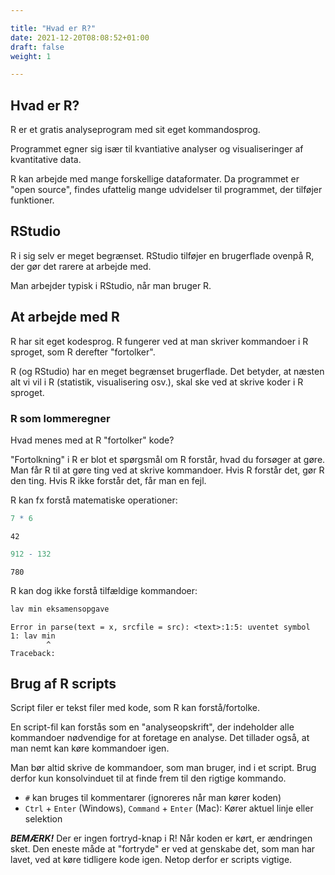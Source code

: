 ```yaml
---

title: "Hvad er R?"
date: 2021-12-20T08:08:52+01:00
draft: false
weight: 1

---
```




## Hvad er R?

R er et gratis analyseprogram med sit eget kommandosprog.

Programmet egner sig især til kvantiative analyser og visualiseringer af kvantitative data.

R kan arbejde med mange forskellige dataformater. Da programmet er "open source", findes ufattelig mange udvidelser til programmet, der tilføjer funktioner.




## RStudio

R i sig selv er meget begrænset. RStudio tilføjer en brugerflade ovenpå R, der gør det rarere at arbejde med. 

Man arbejder typisk i RStudio, når man bruger R.



## At arbejde med R

R har sit eget kodesprog. R fungerer ved at man skriver kommandoer i R sproget, som R derefter "fortolker". 

R (og RStudio) har en meget begrænset brugerflade. Det betyder, at næsten alt vi vil i R (statistik, visualisering osv.), skal ske ved at skrive koder i R sproget.



### R som lommeregner
Hvad menes med at R "fortolker" kode?

"Fortolkning" i R er blot et spørgsmål om R forstår, hvad du forsøger at gøre. Man får R til at gøre ting ved at skrive kommandoer. Hvis R forstår det, gør R den ting. Hvis R ikke forstår det, får man en fejl.

R kan fx forstå matematiske operationer:


```R
7 * 6
```


	42



```R
912 - 132
```


	780


R kan dog ikke forstå tilfældige kommandoer:


```R
lav min eksamensopgave
```


    Error in parse(text = x, srcfile = src): <text>:1:5: uventet symbol
    1: lav min
            ^
    Traceback:



## Brug af R scripts

Script filer er tekst filer med kode, som R kan forstå/fortolke.

En script-fil kan forstås som en "analyseopskrift", der indeholder alle kommandoer nødvendige for at foretage en analyse. Det tillader også, at man nemt kan køre kommandoer igen.

Man bør altid skrive de kommandoer, som man bruger, ind i et script. Brug derfor kun konsolvinduet til at finde frem til den rigtige kommando.

- `#` kan bruges til kommentarer (ignoreres når man kører koden)
- `Ctrl` + `Enter` (Windows), `Command` + `Enter` (Mac): Kører aktuel linje eller selektion

***BEMÆRK!*** Der er ingen fortryd-knap i R! Når koden er kørt, er ændringen sket. Den eneste måde at "fortryde" er ved at genskabe det, som man har lavet, ved at køre tidligere kode igen. Netop derfor er scripts vigtige.